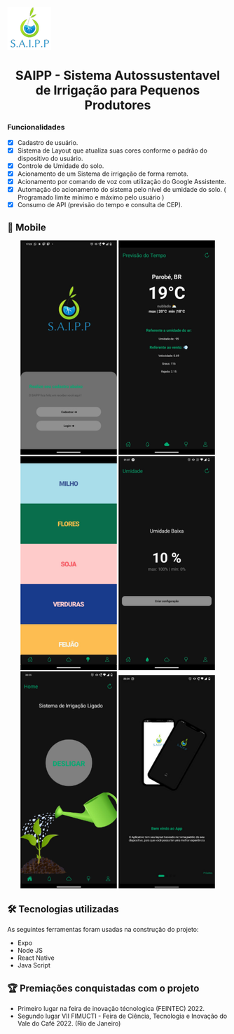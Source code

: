 <img alt="Logo" title="Logo" src="./assets/saipp.png" width="100px" margin="40px">
<h1 align="center">SAIPP - Sistema Autossustentavel de Irrigação para Pequenos Produtores</h1>

### Funcionalidades

- [x] Cadastro de usuário.
- [x] Sistema de Layout que atualiza suas cores conforme o padrão do dispositivo do usuário.
- [x] Controle de Umidade do solo.
- [x] Acionamento de um Sistema de irrigação de forma remota.
- [x] Acionamento por comando de voz com utilização do Google Assistente.
- [x] Automação do acionamento do sistema pelo nível de umidade do solo. ( Programado limite mínimo e máximo pelo usuário )
- [x] Consumo de API (previsão do tempo e consulta de CEP).

## 📱 Mobile 

<p align="center">
  
  <img alt="NextLevelWeek" title="#NextLevelWeek" src="./assets/WhatsApp Image 2022-12-06 at 17.24.01.jpeg" width="220px" margin-right="20px">
  
  <img alt="NextLevelWeek" title="#NextLevelWeek" src="./assets/WhatsApp Image 2022-10-19 at 22.18.22 (3).jpeg" width="220px"  margin="20px">
  
  <img alt="NextLevelWeek" title="#NextLevelWeek" src="./assets/WhatsApp Image 2022-10-17 at 22.23.07 (2).jpeg" width="220px"  margin="20px">

  <img alt="NextLevelWeek" title="#NextLevelWeek" src="./assets/WhatsApp Image 2022-10-20 at 01.22.01 (2).jpeg" width="220px"  margin="20px">
  
  <img alt="NextLevelWeek" title="#NextLevelWeek" src="./assets/Captura de tela 2022-12-06 174054.png" width="220px"  margin="20px">
  
  <img alt="NextLevelWeek" title="#NextLevelWeek" src="./assets/Captura de tela 2022-12-06 174005.png" width="220px"  margin="20px">
  
</p>

## 🛠 Tecnologias utilizadas

As seguintes ferramentas foram usadas na construção do projeto:


- Expo
- Node JS
- React Native
- Java Script


## 🏆 Premiações conquistadas com o projeto 

- Primeiro lugar na feira de inovação técnologica (FEINTEC) 2022.
- Segundo lugar VII FIMUCTI - Feira de Ciência, Tecnologia e Inovação do Vale do Café 2022. (Rio de Janeiro)

